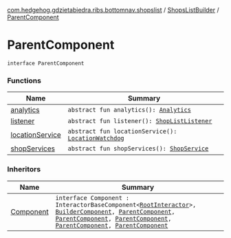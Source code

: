 [com.hedgehog.gdzietabiedra.ribs.bottomnav.shopslist](../../index.md) / [ShopsListBuilder](../index.md) / [ParentComponent](./index.md)

# ParentComponent

`interface ParentComponent`

### Functions

| Name | Summary |
|---|---|
| [analytics](analytics.md) | `abstract fun analytics(): `[`Analytics`](../../../com.hedgehog.gdzietabiedra.utils.analytics/-analytics/index.md) |
| [listener](listener.md) | `abstract fun listener(): `[`ShopListListener`](../../-shop-list-listener/index.md) |
| [locationService](location-service.md) | `abstract fun locationService(): `[`LocationWatchdog`](../../../com.hedgehog.gdzietabiedra.appservice/-location-watchdog/index.md) |
| [shopServices](shop-services.md) | `abstract fun shopServices(): `[`ShopService`](../../../com.hedgehog.gdzietabiedra.appservice/-shop-service/index.md) |

### Inheritors

| Name | Summary |
|---|---|
| [Component](../../../com.hedgehog.gdzietabiedra.ribs/-root-builder/-component/index.md) | `interface Component : InteractorBaseComponent<`[`RootInteractor`](../../../com.hedgehog.gdzietabiedra.ribs/-root-interactor/index.md)`>, `[`BuilderComponent`](../../../com.hedgehog.gdzietabiedra.ribs/-root-builder/-builder-component/index.md)`, `[`ParentComponent`](../../../com.hedgehog.gdzietabiedra.ribs.bottomnav/-bottom-nav-builder/-parent-component/index.md)`, `[`ParentComponent`](./index.md)`, `[`ParentComponent`](../../../com.hedgehog.gdzietabiedra.ribs.bottomnav.map/-map-builder/-parent-component/index.md)`, `[`ParentComponent`](../../../com.hedgehog.gdzietabiedra.ribs.bottomnav.settings/-settings-builder/-parent-component/index.md)`, `[`ParentComponent`](../../../com.hedgehog.gdzietabiedra.ribs.splash/-splash-builder/-parent-component/index.md) |
